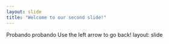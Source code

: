 ```yaml
---
layout: slide
title: "Welcome to our second slide!"
---
```

Probando probando
Use the left arrow to go back!
layout: slide
